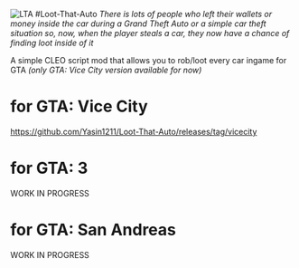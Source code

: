![LTA](https://github.com/user-attachments/assets/6fc274c7-7abb-4698-9c11-4052326d51f6)
#Loot-That-Auto
*There is lots of people who left their wallets or money inside the car during a Grand Theft Auto or a simple car theft situation so, now, when the player steals a car, they now have a chance of finding loot inside of it*

A simple CLEO script mod that allows you to rob/loot every car ingame for GTA 
*(only GTA: Vice City version available for now)*
# for GTA: Vice City
 https://github.com/Yasin1211/Loot-That-Auto/releases/tag/vicecity
# for GTA: 3
WORK IN PROGRESS
# for GTA: San Andreas
WORK IN PROGRESS



